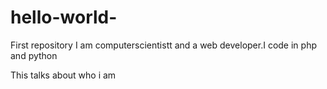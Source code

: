 # hello-world-
First repository 
I am computerscientistt and a web developer.I code in php and python


This talks about who i am
